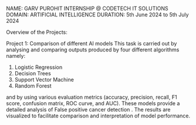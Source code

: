 NAME: GARV PUROHIT
INTERNSHIP @ CODETECH IT SOLUTIONS
DOMAIN: ARTIFICIAL INTELLIGENCE
DURATION: 5th June 2024 to 5th July 2024

Overview of the Projects:

Project 1: Comparison of different AI models
This task is carried out by analysing and comparing outputs produced by four different algorithms namely:
1. Logistic Regression
2. Decision Trees
3. Support Vector Machine
4. Random Forest

and by using various evaluation metrics (accuracy, precision, recall, F1 score, confusion matrix, ROC curve, and AUC).
These models provide a detailed analysis of  False positive cancer detection .
The results are visualized to facilitate comparison and interpretation of model performance.
